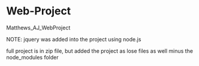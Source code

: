 # Web-Project
Matthews_AJ_WebProject

NOTE: jquery was added into the project using node.js

full project is in zip file, but added the project as lose files as well minus the node_modules folder
